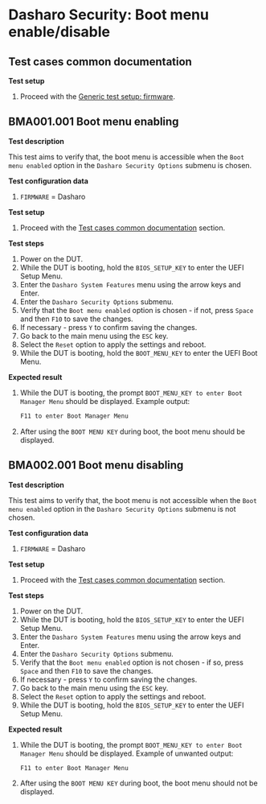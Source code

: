 # Dasharo Security: Boot menu enable/disable

## Test cases common documentation

**Test setup**

1. Proceed with the
   [Generic test setup: firmware](../../generic-test-setup#firmware).

## BMA001.001 Boot menu enabling

**Test description**

This test aims to verify that, the boot menu is accessible when the
`Boot menu enabled` option in the `Dasharo Security Options` submenu is chosen.

**Test configuration data**

1. `FIRMWARE` = Dasharo

**Test setup**

1. Proceed with the
   [Test cases common documentation](#test-cases-common-documentation) section.

**Test steps**

1. Power on the DUT.
1. While the DUT is booting, hold the `BIOS_SETUP_KEY` to enter the UEFI Setup
   Menu.
1. Enter the `Dasharo System Features` menu using the arrow keys and Enter.
1. Enter the `Dasharo Security Options` submenu.
1. Verify that the `Boot menu enabled` option is chosen - if not, press `Space`
   and then `F10` to save the changes.
1. If necessary - press `Y` to confirm saving the changes.
1. Go back to the main menu using the `ESC` key.
1. Select the `Reset` option to apply the settings and reboot.
1. While the DUT is booting, hold the `BOOT_MENU_KEY` to enter the UEFI Boot
   Menu.

**Expected result**

1. While the DUT is booting, the prompt
   `BOOT_MENU_KEY to enter Boot Manager Menu` should be displayed.
   Example output:

    ```bash
    F11 to enter Boot Manager Menu
    ```

1. After using the `BOOT MENU KEY` during boot, the boot menu should be
   displayed.

## BMA002.001 Boot menu disabling

**Test description**

This test aims to verify that, the boot menu is not accessible when the
`Boot menu enabled` option in the `Dasharo Security Options` submenu is not
chosen.

**Test configuration data**

1. `FIRMWARE` = Dasharo

**Test setup**

1. Proceed with the
   [Test cases common documentation](#test-cases-common-documentation) section.

**Test steps**

1. Power on the DUT.
1. While the DUT is booting, hold the `BIOS_SETUP_KEY` to enter the UEFI Setup
   Menu.
1. Enter the `Dasharo System Features` menu using the arrow keys and Enter.
1. Enter the `Dasharo Security Options` submenu.
1. Verify that the `Boot menu enabled` option is not chosen - if so, press
   `Space` and then `F10` to save the changes.
1. If necessary - press `Y` to confirm saving the changes.
1. Go back to the main menu using the `ESC` key.
1. Select the `Reset` option to apply the settings and reboot.
1. While the DUT is booting, hold the `BIOS_SETUP_KEY` to enter the UEFI Setup
   Menu.

**Expected result**

1. While the DUT is booting, the prompt
   `BOOT_MENU_KEY to enter Boot Manager Menu` should be displayed.
   Example of unwanted output:

    ```bash
    F11 to enter Boot Manager Menu
    ```

1. After using the `BOOT MENU KEY` during boot, the boot menu should not be
   displayed.

